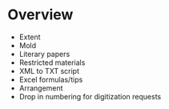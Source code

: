 # Overview

- Extent
- Mold
- Literary papers
- Restricted materials
- XML to TXT script
- Excel formulas/tips
- Arrangement
- Drop in numbering for digitization requests
